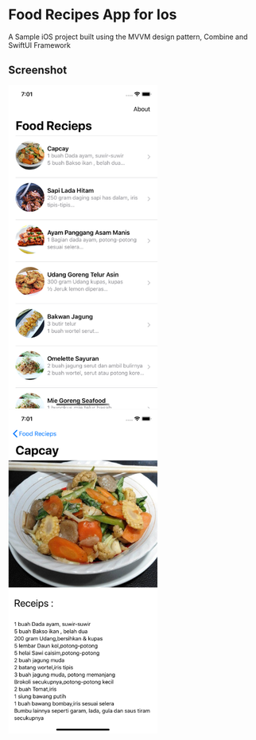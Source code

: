 # Food Recipes App for Ios
A Sample iOS project built using the MVVM design pattern, Combine and SwiftUI Framework

## Screenshot
<img width="300" src="https://github.com/kiratheone/FoodRecipesIos/blob/master/Screenshot/list.png" alt="MVVM SWiftUI list"/>&nbsp;<img width="300" src="https://github.com/kiratheone/FoodRecipesIos/blob/master/Screenshot/detail.png" alt="MVVM SWiftUI detail"/> 
